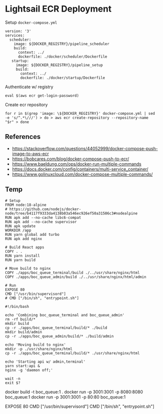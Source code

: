 # Lightsail ECR Deployment

Setup `docker-compose.yml`

```
version: '3'
services:
  scheduler:
    image: ${DOCKER_REGISTRY}/pipeline_scheduler
    build:
      context: ../
      dockerfile: ./docker/scheduler/Dockerfile
   startup:
     image: ${DOCKER_REGISTRY}/pipeline_setup
     build:
       context: ../
       dockerfile: ./docker/startup/Dockerfile
```

Authenticate w/ registry

```
eval $(aws ecr get-login-password)
```

Create ecr repository

```
for r in $(grep 'image: \${DOCKER_REGISTRY}' docker-compose.yml | sed -e 's/^.*\///') > do > aws ecr create-repository --repository-name "$r" > done
```

## References

- https://stackoverflow.com/questions/44052999/docker-compose-push-image-to-aws-ecr
- https://bobcares.com/blog/docker-compose-push-to-ecr/
- https://www.baeldung.com/ops/docker-run-multiple-commands
- https://docs.docker.com/config/containers/multi-service_container/
- https://www.golinuxcloud.com/docker-compose-multiple-commands/

## Temp

```
# Setup
FROM node:18-alpine
# https://github.com/nodejs/docker-node/tree/b4117f9333da4138b03a546ec926ef50a31506c3#nodealpine
RUN apk add --no-cache libc6-compat
RUN apk add --no-cache supervisor
RUN apk update
WORKDIR /app
RUN yarn global add turbo
RUN apk add nginx

# Build React apps
COPY . .
RUN yarn install
RUN yarn build

# Move build to nginx
COPY ./apps/boc_queue_terminal/build ./../usr/share/nginx/html
COPY ./apps/boc_queue_admin/build ./../usr/share/nginx/html/admin

# Run
EXPOSE 80
CMD ["/usr/bin/supervisord"]
# CMD ["/bin/sh", "entrypoint.sh"]
```

```
#!/bin/bash

echo 'Combining boc_queue_terminal and boc_queue_admin'
rm -rf build/*
mkdir build
cp -r ./apps/boc_queue_terminal/build/* ./build
mkdir build/admin
cp -r ./apps/boc_queue_admin/build/* ./build/admin

echo 'Moving build to nginx'
mkdir -p ./usr/share/nginx/html
cp -r ./apps/boc_queue_terminal/build/* ./usr/share/nginx/html

echo 'Starting api w/ admin,terminal'
yarn start:api &
nginx -g 'daemon off;'

wait -n
exit $?
```

docker build -t boc_queue:1 .
docker run -p 3001:3001 -p 8080:8080 boc_queue:1
docker run -p 3001:3001 -p 80:80 boc_queue:1

EXPOSE 80
CMD ["/usr/bin/supervisord"]
CMD ["/bin/sh", "entrypoint.sh"]
